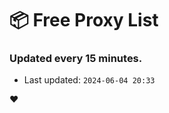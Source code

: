 # :package: Free Proxy List
### Updated every 15 minutes.

- Last updated: `2024-06-04 20:33`

:heart:
